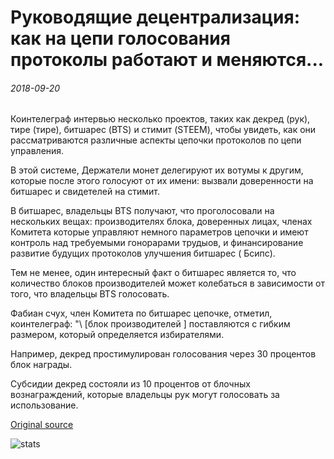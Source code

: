 # Руководящие децентрализация: как на цепи голосования протоколы работают и меняются...

###### 2018-09-20

Коинтелеграф интервью несколько проектов, таких как декред (рук), тире (тире), битшарес (BTS) и стимит (STEEM), чтобы увидеть, как они рассматриваются различные аспекты цепочки протоколов по цепи управления.

В этой системе, Держатели монет делегируют их вотумы к другим, которые после этого голосуют от их имени: вызвали доверенности на битшарес и свидетелей на стимит.

В битшарес, владельцы BTS получают, что проголосовали на нескольких вещах: производителях блока, доверенных лицах, членах Комитета которые управляют немного параметров цепочки и имеют контроль над требуемыми гонорарами трудыов, и финансирование развитие будущих протоколов улучшения битшарес ( Бсипс).

Тем не менее, один интересный факт о битшарес является то, что количество блоков производителей может колебаться в зависимости от того, что владельцы BTS голосовать.

Фабиан счух, член Комитета по битшарес цепочке, отметил, коинтелеграф: "\ [блок производителей \] поставляются с гибким размером, который определяется избирателями.

Например, декред простимулирован голосования через 30 процентов блок награды.

Субсидии декред состояли из 10 процентов от блочных вознаграждений, которые владельцы рук могут голосовать за использование.

[Original source](https://cointelegraph.com/news/governing-decentralization-how-on-chain-voting-protocols-operate-and-vary)

![stats](https://c.statcounter.com/11760860/0/a89fa40b/1/ "stats")